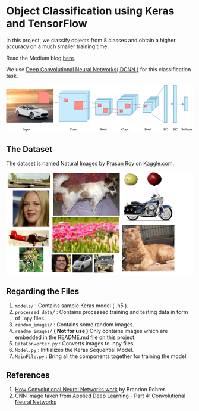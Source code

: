 
# Object Classification using Keras and TensorFlow

In this project, we classify objects from 8 classes and obtain a higher accuracy on a 
much smaller training time.

Read the Medium blog [here](https://medium.com/@equipintelligence/object-classification-from-scratch-using-tensorflow-and-keras-964e42e898b2).

We use [Deep Convolutional Neural Networks( DCNN )](https://medium.com/r/?url=https%3A%2F%2Fwww.youtube.com%2Fwatch%3Fv%3DFmpDIaiMIeA) 
for this classification task.

![CNN Image](readme_images/image_2.png)

## The Dataset

The dataset is named [Natural Images](https://www.kaggle.com/prasunroy/natural-images) 
by [Prasun Roy](https://www.kaggle.com/prasunroy)
 on [Kaggle.com](https://www.kaggle.com).

![Sample Data](readme_images/image_1.png)

## Regarding the Files

1. `models/` : Contains sample Keras model ( .h5 ).
2. `processed_data/` : Contains processed training and testing data in form of `.npy` files.
3. `random_images/` : Contains some random images.
4. `readme_images/` **( Not for use )** Only contains images which are embedded in the README.md file on this project.
5. `DataConverter.py` : Converts images to .npy files.
6. `Model.py` : Initializes the Keras Sequential Model.
7. `MainFile.py` : Bring all the components together for training the model.

## References

1. [How Convolutional Neural Networks work](https://www.youtube.com/watch?v=FmpDIaiMIeA)
by Brandon Rohrer.
2. CNN Image taken from [Applied Deep Learning - Part 4: Convolutional Neural Networks](https://towardsdatascience.com/applied-deep-learning-part-4-convolutional-neural-networks-584bc134c1e2)
